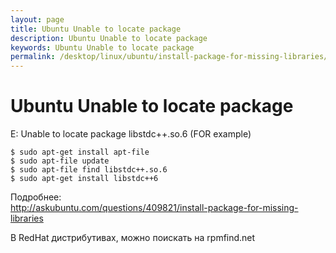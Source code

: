 ```yaml
---
layout: page
title: Ubuntu Unable to locate package
description: Ubuntu Unable to locate package
keywords: Ubuntu Unable to locate package
permalink: /desktop/linux/ubuntu/install-package-for-missing-libraries/
---
```


# Ubuntu Unable to locate package

E: Unable to locate package libstdc++.so.6 (FOR example)

    $ sudo apt-get install apt-file
    $ sudo apt-file update
    $ sudo apt-file find libstdc++.so.6
    $ sudo apt-get install libstdc++6

Подробнее:  
http://askubuntu.com/questions/409821/install-package-for-missing-libraries

В RedHat дистрибутивах, можно поискать на rpmfind.net
